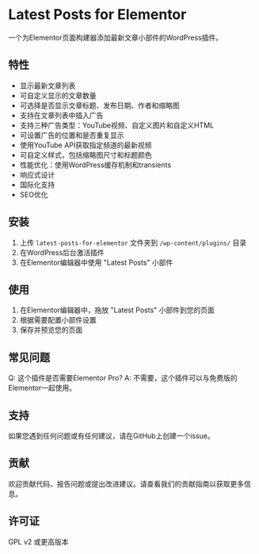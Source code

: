 # Latest Posts for Elementor

一个为Elementor页面构建器添加最新文章小部件的WordPress插件。

## 特性

- 显示最新文章列表
- 可自定义显示的文章数量
- 可选择是否显示文章标题、发布日期、作者和缩略图
- 支持在文章列表中插入广告
- 支持三种广告类型：YouTube视频、自定义图片和自定义HTML
- 可设置广告的位置和是否重复显示
- 使用YouTube API获取指定频道的最新视频
- 可自定义样式，包括缩略图尺寸和标题颜色
- 性能优化：使用WordPress缓存机制和transients
- 响应式设计
- 国际化支持
- SEO优化

## 安装

1. 上传 `latest-posts-for-elementor` 文件夹到 `/wp-content/plugins/` 目录
2. 在WordPress后台激活插件
3. 在Elementor编辑器中使用 "Latest Posts" 小部件

## 使用

1. 在Elementor编辑器中，拖放 "Latest Posts" 小部件到您的页面
2. 根据需要配置小部件设置
3. 保存并预览您的页面

## 常见问题

Q: 这个插件是否需要Elementor Pro?
A: 不需要，这个插件可以与免费版的Elementor一起使用。

## 支持

如果您遇到任何问题或有任何建议，请在GitHub上创建一个issue。

## 贡献

欢迎贡献代码、报告问题或提出改进建议。请查看我们的贡献指南以获取更多信息。

## 许可证

GPL v2 或更高版本